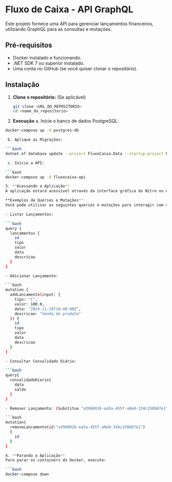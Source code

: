 # Fluxo de Caixa - API GraphQL

Este projeto fornece uma API para gerenciar lançamentos financeiros, utilizando GraphQL para as consultas e mutações.

## Pré-requisitos

* Docker instalado e funcionando.
* .NET SDK 7 ou superior instalado.
* Uma conta no GitHub (se você quiser clonar o repositório).

## Instalação

1. **Clone o repositório:** (Se aplicável)

   ```bash
   git clone <URL_DO_REPOSITORIO>
   cd <nome_do_repositorio>

2. **Execução**
 a. Inicie o banco de dados PostgreSQL:

```bash
docker-compose up -d postgres-db

 b. Aplique as Migrações:

```bash
dotnet ef database update --project FluxoCaixa.Data --startup-project FluxoCaixa.Api

 c. Inicie a API:

```bash
docker-compose up -d fluxocaixa-api

3. **Acessando a Aplicação**
A aplicação estará acessível através da interface gráfica do Nitro no endereço: http://localhost:5000/graphql/

**Exemplos de Queries e Mutações**
Você pode utilizar as seguintes queries e mutações para interagir com a API:

- Listar Lançamentos:

```bash
query {
  lancamentos {
    id
    tipo
    valor
    data
    descricao
  }
}

- Adicionar Lançamento:

```bash
mutation {
  addLancamento(input: {
    tipo: "C",
    valor: 100.0,
    data: "2024-11-18T10:40:00Z",
    descricao: "Venda de produto"
  }) {
    id
    tipo
    valor
    data
    descricao
  }
}

- Consultar Consolidado Diário:

```bash
query{
  consolidadoDiario{
    data
    saldo
  }
}

- Remover Lançamento: (Substitua "a3968016-ea5a-455f-a0e8-334c250b87e1" pelo ID do lançamento)

```bash
mutation{
  removeLancamento(id:"a3968016-ea5a-455f-a0e8-334c250b87e1")
  {
    id
  }
}

4. **Parando a Aplicação**
Para parar os containers do Docker, execute:

```bash
docker-compose down



